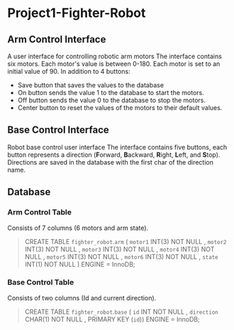 # Project1-Fighter-Robot

## Arm Control Interface
A user interface for controlling robotic arm motors
The interface contains six motors. Each motor's value is between 0-180. Each motor is set to an initial value of 90. In addition to 4 buttons:
* Save button that saves the values to the database
* On button sends the value 1 to the database to start the motors.
* Off button sends the value 0 to the database to stop the motors.
* Center button to reset the values of the motors to their default values.

## Base Control Interface
Robot base control user interface
The interface contains five buttons, each button represents a direction (**F**orward, **B**ackward, **R**ight, **L**eft, and **S**top). Directions are saved in the database with the first char of the direction name.

## Database
### Arm Control Table
Consists of 7 columns (6 motors and arm state).
> CREATE TABLE `fighter_robot`.`arm` ( `motor1` INT(3) NOT NULL , `motor2` INT(3) NOT NULL , `motor3` INT(3) NOT NULL , `motor4` INT(3) NOT NULL , `motor5` INT(3) NOT NULL , `motor6` INT(3) NOT NULL , `state` INT(1) NOT NULL ) ENGINE = InnoDB;

### Base Control Table
Consists of two columns (Id and current direction).
> CREATE TABLE `fighter_robot`.`base` ( `id` INT NOT NULL , `direction` CHAR(1) NOT NULL , PRIMARY KEY (`id`)) ENGINE = InnoDB;

